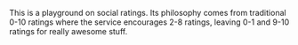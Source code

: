 This is a playground on social ratings.
Its philosophy comes from traditional 0-10 ratings where the service encourages 2-8 ratings, leaving 0-1 and 9-10 ratings for really awesome stuff.